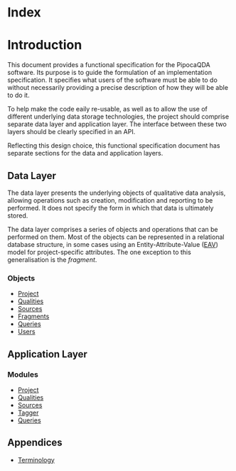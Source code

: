 # Index

# Introduction

This document provides a functional specification for the PipocaQDA software. Its purpose is to guide the formulation of an implementation specification. It specifies what users of the software must be able to do without necessarily providing a precise description of how they will be able to do it.

To help make the code eaily re-usable, as well as to allow the use of different underlying data storage technologies, the project should comprise separate data layer and application layer. The interface between these two layers should be clearly specified in an API.

Reflecting this design choice, this functional specification document has separate sections for the data and application layers.

## Data Layer

The data layer presents the underlying objects of qualitative data analysis, allowing operations such as creation, modification and reporting to be performed. It does not specify the form in which that data is ultimately stored.

The data layer comprises a series of objects and operations that can be performed on them. Most of the objects can be represented in a relational database structure, in some cases using an Entity-Attribute-Value ([EAV](https://en.wikipedia.org/wiki/Entity–attribute–value_model)) model for project-specific attributes. The one exception to this generalisation is the _fragment_.

### Objects

- [Project](object-project.md)
- [Qualities](object-qualities.md)
- [Sources](object-sources.md)
- [Fragments](object-fragments.md)
- [Queries](object-queries.md)
- [Users](object-users.md)

## Application Layer

### Modules

- [Project](module-project.md)
- [Qualities](module-qualities.md)
- [Sources](module-sources.md)
- [Tagger](module-tagger.md)
- [Queries](module-query.md)

## Appendices

- [Terminology](terminology.md)
